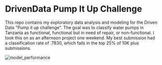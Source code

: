 # DrivenData Pump It Up Challenge
This repo contains my exploratory data analysis and modeling for the Driven Data "Pump it up challenge". The goal was to classify water pumps in Tanzania as functional, functional but in need of repair, or non-functional. I took this on as an afternoon project one weekend. My best submission had a classification rate of .7830, which falls in the top 25% of 10K plus submissions.

![model_performance](https://user-images.githubusercontent.com/33400922/94350748-4a91fe00-001f-11eb-8673-3cccf7c7436a.PNG)
